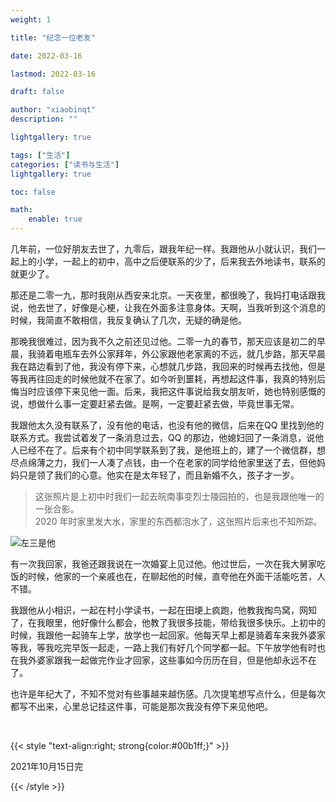 ```yaml
---
weight: 1

title: "纪念一位老友"

date: 2022-03-16

lastmod: 2022-03-16

draft: false

author: "xiaobinqt"
description: ""

lightgallery: true

tags: ["生活"]
categories: ["读书与生活"]
lightgallery: true

toc: false

math:
    enable: true
---
```



几年前，一位好朋友去世了，九零后，跟我年纪一样。我跟他从小就认识，我们一起上的小学，一起上的初中，高中之后便联系的少了，后来我去外地读书，联系的就更少了。

那还是二零一九，那时我刚从西安来北京。一天夜里，都很晚了，我妈打电话跟我说，他去世了，好像是心梗，让我在外面多注意身体。天啊，当我听到这个消息的时候，我简直不敢相信，我反复确认了几次，无疑的确是他。

那晚我很难过，因为我不久之前还见过他。二零一九的春节，那天应该是初二的早晨，我骑着电瓶车去外公家拜年，外公家跟他老家离的不远，就几步路，那天早晨我在路边看到了他，我没有停下来，心想就几步路，我回来的时候再去找他，但是等我再往回走的时候他就不在家了。如今听到噩耗，再想起这件事，我真的特别后悔当时应该停下来见他一面。后来，我把这件事说给我女朋友听，她也特别感慨的说，想做什么事一定要赶紧去做。是啊，一定要赶紧去做，毕竟世事无常。

我跟他太久没有联系了，没有他的电话，也没有他的微信，后来在QQ 里找到他的联系方式。我尝试着发了一条消息过去，QQ
的那边，他媳妇回了一条消息，说他人已经不在了。后来有个初中同学联系到了我，是他班上的，建了一个微信群，想尽点绵薄之力，我们一人凑了点钱，由一个在老家的同学给他家里送了去，但他妈妈只是领了我们的心意。他实在是太年轻了，而且新婚不久，孩子才一岁。

> 这张照片是上初中时我们一起去皖南事变烈士陵园拍的，也是我跟他唯一的一张合影。
> <br>2020 年时家里发大水，家里的东西都泡水了，这张照片后来也不知所踪。

![](https://cdn.xiaobinqt.cn/xiaobinqt.io/20220319/e2f71ad4eb9f47b5a2d753c8686271a6.jpg?imageView2/0/interlace/1/q/50|imageslim '左三是他')

有一次我回家，我爸还跟我说在一次婚宴上见过他。他过世后，一次在我大舅家吃饭的时候，他家的一个亲戚也在，在聊起他的时候，直夸他在外面干活能吃苦，人不错。

我跟他从小相识，一起在村小学读书，一起在田埂上疯跑，他教我掏鸟窝，网知了，在我眼里，他好像什么都会，他教了我很多技能，带给我很多快乐。上初中的时候，我跟他一起骑车上学，放学也一起回家。他每天早上都是骑着车来我外婆家等我，等我吃完早饭一起走，一路上我们有好几个同学都一起。下午放学他有时也在我外婆家跟我一起做完作业才回家，这些事如今历历在目，但是他却永远不在了。

也许是年纪大了，不知不觉对有些事越来越伤感。几次提笔想写点什么，但是每次都写不出来，心里总记挂这件事，可能是那次我没有停下来见他吧。

<br>

{{< style "text-align:right; strong{color:#00b1ff;}" >}}

2021年10月15日完

{{< /style >}}


